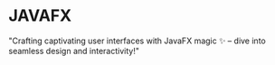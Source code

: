 # JAVAFX
"Crafting captivating user interfaces with JavaFX magic ✨ – dive into seamless design and interactivity!"
